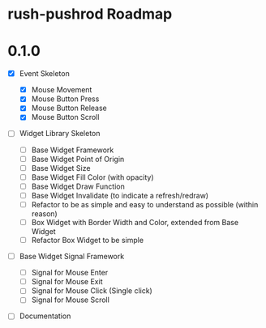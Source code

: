 # rush-pushrod Roadmap

# 0.1.0

- [x] Event Skeleton
  - [x] Mouse Movement
  - [x] Mouse Button Press
  - [x] Mouse Button Release
  - [x] Mouse Button Scroll
- [ ] Widget Library Skeleton
  - [ ] Base Widget Framework
  - [ ] Base Widget Point of Origin
  - [ ] Base Widget Size
  - [ ] Base Widget Fill Color (with opacity)
  - [ ] Base Widget Draw Function
  - [ ] Base Widget Invalidate (to indicate a refresh/redraw)
  - [ ] Refactor to be as simple and easy to understand as possible (within reason)
  - [ ] Box Widget with Border Width and Color, extended from Base Widget
  - [ ] Refactor Box Widget to be simple
- [ ] Base Widget Signal Framework
  - [ ] Signal for Mouse Enter
  - [ ] Signal for Mouse Exit
  - [ ] Signal for Mouse Click (Single click)
  - [ ] Signal for Mouse Scroll
- [ ] Documentation

